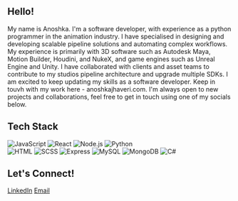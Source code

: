 ## Hello! 
My name is Anoshka. I'm a software developer, with experience as a python programmer in the  animation industry. I have specialised in designing and developing scalable pipeline solutions and automating complex workflows. My experience is primarily with 3D software such as Autodesk Maya, Motion Builder, Houdini, and NukeX, and game engines such as Unreal Engine and Unity. I have collaborated with clients and asset teams to contribute to my studios pipeline architecture and upgrade multiple SDKs. I am excited to keep updating my skills as a software developer. Keep in touvh with my work here - anoshkajhaveri.com. I'm always open to new projects and collaborations, feel free to get in touch using one of my socials below. 

## Tech Stack
![JavaScript](https://img.shields.io/badge/-JavaScript-F7DF1E?style=flat&logo=javascript&logoColor=white)
![React](https://img.shields.io/badge/-React-61DAFB?style=flat&logo=react&logoColor=white)
![Node.js](https://img.shields.io/badge/-Node.js-339933?style=flat&logo=node.js&logoColor=white)
![Python](https://img.shields.io/badge/-Python-3776AB?style=flat&logo=python&logoColor=white)  
![HTML](https://img.shields.io/badge/-HTML-E34F26?style=flat&logo=html5&logoColor=white) 
![SCSS](https://img.shields.io/badge/-SCSS-CC6699?style=flat&logo=sass&logoColor=white)
![Express](https://img.shields.io/badge/-Express-000000?style=flat&logo=express&logoColor=white)
![MySQL](https://img.shields.io/badge/-MySQL-4479A1?style=flat&logo=mysql&logoColor=white)
![MongoDB](https://img.shields.io/badge/-MongoDB-47A248?style=flat&logo=mongodb&logoColor=white)
![C#](https://img.shields.io/badge/-C%23-239120?style=flat&logo=c-sharp&logoColor=white)


## Let's Connect!
[LinkedIn](https://www.linkedin.com/in/anoshkajhaveri/)
[Email](anoshkaujhaveri@gmail.com)


<!--
**Anoshka/Anoshka** is a ✨ _special_ ✨ repository because its `README.md` (this file) appears on your GitHub profile.

Here are some ideas to get you started:

- 🔭 I’m currently working on ...
- 🌱 I’m currently learning ...
- 👯 I’m looking to collaborate on ...
- 🤔 I’m looking for help with ...
- 💬 Ask me about ...
- 📫 How to reach me: ...
- 😄 Pronouns: ...
- ⚡ Fun fact: ...
-->
